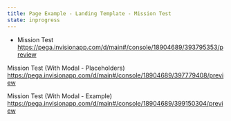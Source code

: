 ```yaml
---
title: Page Example - Landing Template - Mission Test
state: inprogress
---
```


- Mission Test
https://pega.invisionapp.com/d/main#/console/18904689/393795353/preview


Mission Test (With Modal - Placeholders)
https://pega.invisionapp.com/d/main#/console/18904689/397779408/preview

Mission Test (With Modal - Example)
https://pega.invisionapp.com/d/main#/console/18904689/399150304/preview